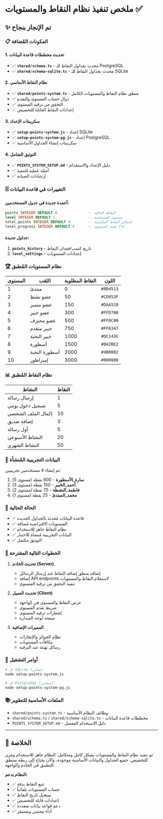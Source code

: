 # ملخص تنفيذ نظام النقاط والمستويات ✅

## ✨ تم الإنجاز بنجاح

### 📋 المكونات المُضافة

#### 1. تحديث مخططات قاعدة البيانات
- ✅ **`shared/schema.ts`** - محدث بجداول النقاط للـ PostgreSQL
- ✅ **`shared/schema-sqlite.ts`** - محدث بجداول النقاط للـ SQLite

#### 2. نظام النقاط الأساسي
- ✅ **`shared/points-system.ts`** - منطق نظام النقاط والمستويات الكامل
- ✅ دوال حساب المستوى والتقدم
- ✅ التحقق من ترقية المستوى
- ✅ إعدادات النقاط القابلة للتخصيص

#### 3. سكريبتات الإعداد
- ✅ **`setup-points-system.js`** - إعداد SQLite
- ✅ **`setup-points-system-pg.js`** - إعداد PostgreSQL
- ✅ سكريبتات إنشاء الجداول الأساسية

#### 4. التوثيق الشامل
- ✅ **`POINTS_SYSTEM_SETUP.md`** - دليل الإعداد والاستخدام
- ✅ أمثلة عملية للتنفيذ
- ✅ إرشادات الصيانة

### 🗄️ التغييرات في قاعدة البيانات

#### أعمدة جديدة في جدول المستخدمين:
```sql
points INTEGER DEFAULT 0              -- النقاط الحالية
level INTEGER DEFAULT 1               -- مستوى المستخدم
total_points INTEGER DEFAULT 0        -- إجمالي النقاط المكتسبة
level_progress INTEGER DEFAULT 0      -- تقدم المستوى (%)
```

#### جداول جديدة:
1. **`points_history`** - تاريخ كسب/فقدان النقاط
2. **`level_settings`** - إعدادات المستويات

### 🏆 نظام المستويات المُطبق

| المستوى | اللقب | النقاط المطلوبة | اللون |
|---------|-------|---------------|-------|
| 1 | مبتدئ | 0 | `#8B4513` |
| 2 | عضو نشط | 50 | `#CD853F` |
| 3 | عضو متميز | 150 | `#DAA520` |
| 4 | عضو خبير | 300 | `#FFD700` |
| 5 | عضو محترف | 500 | `#FF8C00` |
| 6 | خبير متقدم | 750 | `#FF6347` |
| 7 | خبير النخبة | 1000 | `#DC143C` |
| 8 | أسطورة | 1500 | `#8A2BE2` |
| 9 | أسطورة النخبة | 2000 | `#4B0082` |
| 10 | إمبراطور | 3000 | `#000080` |

### 📊 نظام النقاط المُطبق

| النشاط | النقاط |
|--------|--------|
| إرسال رسالة | 1 |
| تسجيل دخول يومي | 5 |
| إكمال الملف الشخصي | 10 |
| إضافة صديق | 3 |
| أول رسالة | 5 |
| النشاط الأسبوعي | 20 |
| النشاط الشهري | 50 |

### 🧪 البيانات التجريبية المُنشأة

تم إنشاء 4 مستخدمين تجريبيين:
1. **سارة_الأسطورة** - 600 نقطة (مستوى 5)
2. **أحمد_الخبير** - 150 نقطة (مستوى 3) 
3. **فاطمة_النشطة** - 75 نقطة (مستوى 2)
4. **محمد_المبتدئ** - 25 نقطة (مستوى 1)

### 🚀 الحالة الحالية

- ✅ قاعدة البيانات مُحدثة بالجداول الجديدة
- ✅ المستويات الافتراضية مُضافة
- ✅ نظام النقاط جاهز للاستخدام
- ✅ البيانات التجريبية مُنشأة للاختبار
- ✅ التوثيق مكتمل

### 🎯 الخطوات التالية المقترحة

1. **تحديث الخادم (Server)**
   - إضافة منطق إضافة النقاط عند إرسال الرسائل
   - إضافة API endpoints لاستعلام النقاط والمستويات
   - تنفيذ التحقق من ترقية المستوى

2. **تحديث العميل (Client)**
   - عرض النقاط والمستوى في الواجهة
   - شريط تقدم المستوى
   - إشعارات ترقية المستوى
   - صفحة لوحة الصدارة

3. **المميزات الإضافية**
   - نظام الجوائز والإنجازات
   - مكافآت المستويات
   - رسائل تهنئة عند الترقية

### 🔧 أوامر التشغيل

```bash
# للـ SQLite (محلي)
node setup-points-system.js

# للـ PostgreSQL (سحابي)
node setup-points-system-pg.js
```

### 📚 الملفات الأساسية للتطوير

- `shared/points-system.ts` - وظائف النظام الأساسية
- `shared/schema.ts` / `shared/schema-sqlite.ts` - مخططات قاعدة البيانات
- `POINTS_SYSTEM_SETUP.md` - دليل الاستخدام المفصل

---

## 🎉 الخلاصة

تم تنفيذ نظام النقاط والمستويات بشكل كامل ومتكامل. النظام جاهز للاستخدام ومرن للتخصيص. جميع الجداول والبيانات الأساسية موجودة، والآن يحتاج إلى ربطه بمنطق التطبيق في الخادم والواجهة.

**النظام يدعم:**
- ✅ تتبع النقاط بدقة
- ✅ حساب المستويات تلقائياً  
- ✅ تسجيل تاريخ النقاط
- ✅ إعدادات قابلة للتخصيص
- ✅ دعم قواعد بيانات متعددة
- ✅ أداء محسن ومستقر